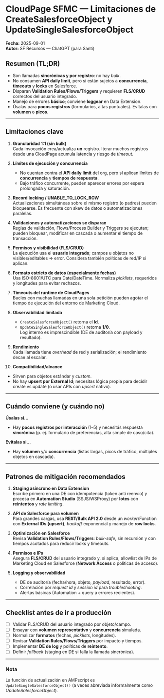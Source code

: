 # CloudPage SFMC — Limitaciones de CreateSalesforceObject y UpdateSingleSalesforceObject

**Fecha:** 2025-09-01  
**Autor:** SF Recursos — ChatGPT (para Santi)

## Resumen (TL;DR)
- Son llamadas **sincrónicas y por registro**: no hay *bulk*.  
- No consumen **API daily limit**, pero sí están sujetos a **concurrencia**, **timeouts** y **locks** en Salesforce.  
- Disparan **Validation Rules/Flows/Triggers** y requieren **FLS/CRUD** correctos del usuario integrado.  
- Manejo de errores **básico**; conviene **loggear** en Data Extension.  
- Úsalas para **pocos registros** (formularios, altas puntuales). Evítalas con **volumen** o **picos**.

---

## Limitaciones clave
1. **Granularidad 1:1 (sin bulk)**  
   Cada invocación crea/actualiza **un** registro. Iterar muchos registros desde una CloudPage acumula latencia y riesgo de *timeout*.

2. **Límites de ejecución y concurrencia**  
   - No cuentan contra el **API daily limit** del org, pero sí aplican límites de **concurrencia** y **tiempos de respuesta**.  
   - Bajo tráfico concurrente, pueden aparecer errores por espera prolongada y saturación.

3. **Record locking / UNABLE_TO_LOCK_ROW**  
   Actualizaciones simultáneas sobre el mismo registro (o padres) pueden bloquearse. Es frecuente con skew de datos o automatizaciones paralelas.

4. **Validaciones y automatizaciones se disparan**  
   Reglas de validación, Flows/Process Builder y Triggers se ejecutan; pueden bloquear, modificar en cascada o aumentar el tiempo de transacción.

5. **Permisos y visibilidad (FLS/CRUD)**  
   La ejecución usa el **usuario integrado**; campos u objetos no visibles/editables ⇒ error. Considera también políticas de red/IP si aplican.

6. **Formato estricto de datos (especialmente fechas)**  
   Usa ISO-8601/UTC para Date/DateTime. Normaliza *picklists*, requeridos y longitudes para evitar rechazos.

7. **Timeouts del runtime de CloudPages**  
   Bucles con muchas llamadas en una sola petición pueden agotar el tiempo de ejecución del entorno de Marketing Cloud.

8. **Observabilidad limitada**  
   - `CreateSalesforceObject()` retorna el **Id**.  
   - `UpdateSingleSalesforceObject()` retorna **1/0**.  
   Log interno es imprescindible (DE de auditoría con payload y resultado).

9. **Rendimiento**  
   Cada llamada tiene *overhead* de red y serialización; el rendimiento decae al escalar.

10. **Compatibilidad/alcance**  
   - Sirven para objetos estándar y *custom*.  
   - No hay **upsert por External Id**; necesitas lógica propia para decidir create vs update (o usar APIs con *upsert* nativo).

---

## Cuándo conviene (y cuándo no)
**Úsalas si…**  
- Hay **pocos registros por interacción** (1–5) y necesitás respuesta **sincrónica** (p. ej. formulario de preferencias, alta simple de caso/cita).

**Evítalas si…**  
- Hay **volumen** y/o **concurrencia** (listas largas, picos de tráfico, múltiples objetos en cascada).

---

## Patrones de mitigación recomendados
1. **Staging asíncrono en Data Extension**  
   Escribe primero en una DE con idempotencia (token anti reenvío) y procesa en **Automation Studio** (SSJS/WSProxy) por **lotes** con **reintentos** y *rate limiting*.

2. **API de Salesforce para volumen**  
   Para grandes cargas, usa **REST/Bulk API 2.0** desde un *worker*/Function con **External IDs (upsert)**, *backoff* exponencial y manejo de **row locks**.

3. **Optimización en Salesforce**  
   Revisa **Validation Rules/Flows/Triggers**: *bulk-safe*, sin recursión y con tiempos acotados para reducir locks y timeouts.

4. **Permisos e IPs**  
   Asegura **FLS/CRUD** del usuario integrado y, si aplica, allowlist de IPs de Marketing Cloud en Salesforce (**Network Access** o políticas de acceso).

5. **Logging y observabilidad**  
   - DE de auditoría (fecha/hora, objeto, *payload*, resultado, error).  
   - Correlación por *request id* y *session id* para *troubleshooting*.  
   - Alertas básicas (Automation + query a errores recientes).

---

## Checklist antes de ir a producción
- [ ] Validar FLS/CRUD del usuario integrado por objeto/campo.  
- [ ] Ensayar con **volumen representativo** y **concurrencia** simulada.  
- [ ] Normalizar **formatos** (fechas, *picklists*, longitudes).  
- [ ] Revisar **Validation Rules/Flows/Triggers** por impacto y tiempos.  
- [ ] Implementar **DE de log** y políticas de **reintento**.  
- [ ] Definir *fallback* (staging en DE si falla la llamada sincrónica).

---

### Nota
La función de actualización en AMPscript es `UpdateSingleSalesforceObject()` (a veces abreviada informalmente como *UpdateSalesforceObject*).
